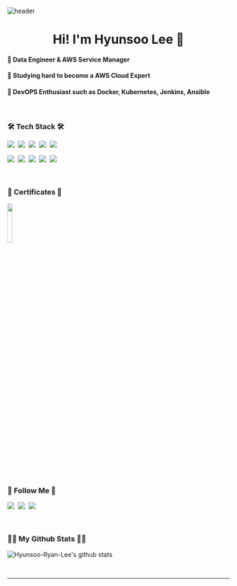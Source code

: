 ![header](https://capsule-render.vercel.app/api?type=waving&color=0:a82da8,100:da8f00&height=200&section=header&text=Hyunsoo-Ryan-Lee&fontAlign=50&fontAlignY=40&fontSize=60&fontColor=ffffff)

<h1 align="center">Hi! I'm Hyunsoo Lee 👋</h1>
<h4 align="left">🔸 Data Engineer & AWS Service Manager</h4>
<h4 align="left">🔸 Studying hard to become a AWS Cloud Expert</h4>
<h4 align="left">🔸 DevOPS Enthusiast such as Docker, Kubernetes, Jenkins, Ansible</h4>
<br/>


<h3 align="left">🛠 Tech Stack 🛠</h3>
<p align="left">
  <img src="https://img.shields.io/badge/Python-3766AB?style=flat-square&logo=Python&logoColor=white"/></a>&nbsp
  <img src="https://img.shields.io/badge/Amazon_AWS-ff9900?style=flat-square&logo=amazonaws&logoColor=white"/></a>&nbsp
  <img src="https://img.shields.io/badge/Docker-2ca5e0?style=flat-square&logo=docker&logoColor=white"/></a>&nbsp
  <img src="https://img.shields.io/badge/kubernetes-326ce5?style=flat-square&logo=kubernetes&logoColor=white"/></a>&nbsp
  <img src="https://img.shields.io/badge/Ubuntu-E95420?style=flat-square&logo=ubuntu&logoColor=white"/></a>&nbsp
</p>
<p align="left">
  <img src="https://img.shields.io/badge/Apache_Spark-FFFFFF?style=flat-square&logo=apachespark&logoColor=#E35A16"/></a>&nbsp
  <img src="https://img.shields.io/badge/Airflow-017CEE?style=flat-square&logo=ApacheAirflow&logoColor=white"/></a>&nbsp
  <img src="https://img.shields.io/badge/pandas-150458?style=flat-square&logo=pandas&logoColor=white"/></a>&nbsp
  <img src="https://img.shields.io/badge/fastapi-109989?style=flat-square&logo=FASTAPI&logoColor=white"/></a>&nbsp
  <img src="https://img.shields.io/badge/MongoDB-4EA94B?style=flat-square&logo=mongodb&logoColor=white"/></a>&nbsp
</p>
<br/>

<h3 align="left">📜 Certificates 📜</h3>
<p align="left">
  <img src="https://github.com/Hyunsoo-Ryan-Lee/Hyunsoo-Ryan-Lee/assets/83285291/a6a8077c-f332-4e58-85b3-0ad6fc5910e2" width="15%" height="15%"></a>&nbsp
</p>
<br/>

<h3 align="left">👋 Follow Me 👋</h3>
<p align="left">
  <a href="mailto:hyunsooyein@gmail.com" target="_blank"><img src="https://img.shields.io/badge/Gmail-d14836?style=flat-square&logo=Gmail&logoColor=white&link=daekyeongp96@gmail.com"/></a>&nbsp
  <a href="https://www.linkedin.com/in/hyunsoo-ryan-lee-824a7917a/" target="_blank" rel="noopener noreferrer"><img src="https://img.shields.io/badge/LinkedIn-0A66C2?style=flat-square&logo=LinkedIn&logoColor=white&link=https://www.linkedin.com/in/hyunsoo-ryan-lee-824a7917a/"/></a>&nbsp
  <a href="https://hyunsoo-ryan-lee.github.io/" target="_blank" rel="noopener noreferrer"><img src="https://img.shields.io/badge/TechBlog-04B431?style=flat-square&logo=BookStack&logoColor=white&link=https://hyunsoo-ryan-lee.github.io/"/></a>&nbsp
</p>

<br/>

<h3 align="left">👨‍💻 My Github Stats 👨‍💻</h3>
<div align="left">

![Hyunsoo-Ryan-Lee's github stats](https://github-readme-stats.vercel.app/api?username=Hyunsoo-Ryan-Lee&theme=gruvbox&show_icons=true)
<!--![Hyunsoo-Ryan-Lee's github stats](https://github-readme-stats.vercel.app/api/top-langs/?username=Hyunsoo-Ryan-Lee&show_icons=true&hide_border=true&theme=gruvbox)-->
</div>
<br/>



 <hr>

